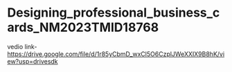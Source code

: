 # Designing_professional_business_cards_NM2023TMID18768
vedio link-https://drive.google.com/file/d/1r85yCbmD_wxCl5O6CzplJWeXXIX9B8hK/view?usp=drivesdk
